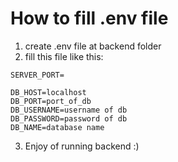 # How to fill .env file

1. create .env file at backend folder
2. fill this file like this:
```dotenv
SERVER_PORT=

DB_HOST=localhost
DB_PORT=port_of_db
DB_USERNAME=username of db
DB_PASSWORD=password of db
DB_NAME=database name
```
3. Enjoy of running backend :)
